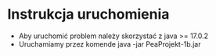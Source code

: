 # Instrukcja uruchomienia

 - Aby uruchomić problem należy skorzystać z java >= 17.0.2
 - Uruchamiamy przez komende java -jar PeaProjekt-1b.jar
